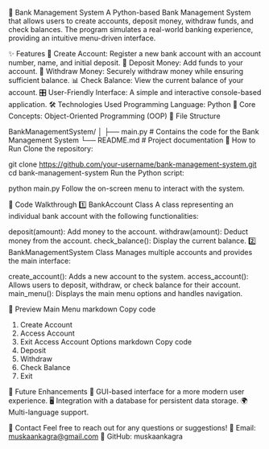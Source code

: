 🏦 Bank Management System
A Python-based Bank Management System that allows users to create accounts, deposit money, withdraw funds, and check balances. The program simulates a real-world banking experience, providing an intuitive menu-driven interface.

✨ Features
🔐 Create Account: Register a new bank account with an account number, name, and initial deposit.
💸 Deposit Money: Add funds to your account.
🏧 Withdraw Money: Securely withdraw money while ensuring sufficient balance.
📊 Check Balance: View the current balance of your account.
🎛 User-Friendly Interface: A simple and interactive console-based application.
🛠️ Technologies Used
Programming Language: Python 🐍
Core Concepts: Object-Oriented Programming (OOP)
📂 File Structure



BankManagementSystem/
│
├── main.py   # Contains the code for the Bank Management System
└── README.md # Project documentation
🚀 How to Run
Clone the repository:



git clone https://github.com/your-username/bank-management-system.git
cd bank-management-system
Run the Python script:



python main.py
Follow the on-screen menu to interact with the system.

📝 Code Walkthrough
1️⃣ BankAccount Class
A class representing an individual bank account with the following functionalities:

deposit(amount): Add money to the account.
withdraw(amount): Deduct money from the account.
check_balance(): Display the current balance.
2️⃣ BankManagementSystem Class
Manages multiple accounts and provides the main interface:

create_account(): Adds a new account to the system.
access_account(): Allows users to deposit, withdraw, or check balance for their account.
main_menu(): Displays the main menu options and handles navigation.


📸 Preview
Main Menu
markdown
Copy code
1. Create Account
2. Access Account
3. Exit
Access Account Options
markdown
Copy code
1. Deposit
2. Withdraw
3. Check Balance
4. Exit


🎯 Future Enhancements
📱 GUI-based interface for a more modern user experience.
🖥 Integration with a database for persistent data storage.
🌍 Multi-language support.



📧 Contact
Feel free to reach out for any questions or suggestions!
📩 Email: muskaankagra@gmail.com
🔗 GitHub: muskaankagra









